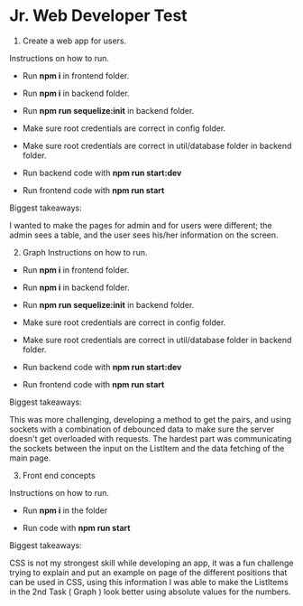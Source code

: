 # Jr. Web Developer Test

1) Create a web app for users.

Instructions on how to run.

- Run **npm i** in frontend folder.

- Run **npm i** in backend folder.

- Run **npm run sequelize:init** in backend folder.

- Make sure root credentials are correct in config folder.

- Make sure root credentials are correct in util/database folder in backend folder.

- Run backend code with **npm run start:dev**

- Run frontend code with **npm run start**

Biggest takeaways:

I wanted to make the pages for admin and for users were different; the admin sees a table,
and the user sees his/her information on the screen.

2) Graph
Instructions on how to run.

- Run **npm i** in frontend folder.

- Run **npm i** in backend folder.

- Run **npm run sequelize:init** in backend folder.

- Make sure root credentials are correct in config folder.

- Make sure root credentials are correct in util/database folder in backend folder.

- Run backend code with **npm run start:dev**

- Run frontend code with **npm run start**

Biggest takeaways:

This was more challenging, developing a method to get the pairs, and using sockets with a 
combination of debounced data to make sure the server doesn't get overloaded with requests.
The hardest part was communicating the sockets between the input on the ListItem and the 
data fetching of the main page.

3) Front end concepts 

Instructions on how to run.

- Run **npm i** in the folder

- Run code with **npm run start**

Biggest takeaways:

CSS is not my strongest skill while developing an app, it was a fun challenge trying to 
explain and put an example on page of the different positions that can be used in CSS, 
using this information I was able to make the ListItems in the 2nd Task ( Graph ) 
look better using absolute values for the numbers.



